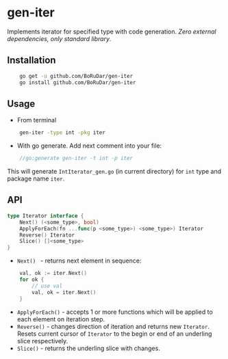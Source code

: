 # gen-iter
Implements iterator for specified type with code generation. _Zero external dependencies, only standard library_. 

## Installation

```bash
    go get -u github.com/BoRuDar/gen-iter
    go install github.com/BoRuDar/gen-iter
```

## Usage
- From terminal
```bash
    gen-iter -type int -pkg iter 
```
- With go generate. Add next comment into your file:
```go
    //go:generate gen-iter -t int -p iter
```

This will generate `IntIterator_gen.go` (in current directory) for `int` type and package name `iter`.

## API
```go
type Iterator interface {
	Next() (<some_type>, bool)
	ApplyForEach(fn ...func(p <some_type>) <some_type>) Iterator
	Reverse() Iterator
	Slice() []<some_type>
}
```
- `Next() ` - returns next element in sequence:
```go
    val, ok := iter.Next()
    for ok {
    	// use val
    	val, ok = iter.Next()
    }
``` 
- `ApplyForEach()` - accepts 1 or more functions which will be applied to each element on iteration step.
- `Reverse()` - changes direction of iteration and returns new `Iterator`. Resets current cursor of `Iterator` to the begin or end of an underling slice respectively.
- `Slice()` - returns the underling slice with changes.